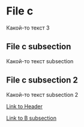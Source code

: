 # File c

Какой-то текст 3

## File c subsection

Какой-то текст subsection

## File c subsection 2

Какой-то текст subsection 2

[Link to Header](#file-c-subsection)

[Link to B subsection](#b.md:file-b-subsection)
